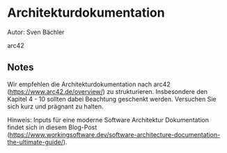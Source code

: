 # Architekturdokumentation
Autor: Sven Bächler

arc42

## Notes
Wir empfehlen die Architekturdokumentation nach arc42 (https://www.arc42.de/overview/) zu strukturieren. Insbesondere den Kapitel 4 - 10 sollten dabei Beachtung geschenkt werden. Versuchen Sie sich kurz und prägnant zu halten.

Hinweis: Inputs für eine moderne Software Architektur Dokumentation findet sich in diesem Blog-Post (https://www.workingsoftware.dev/software-architecture-documentation-the-ultimate-guide/).
